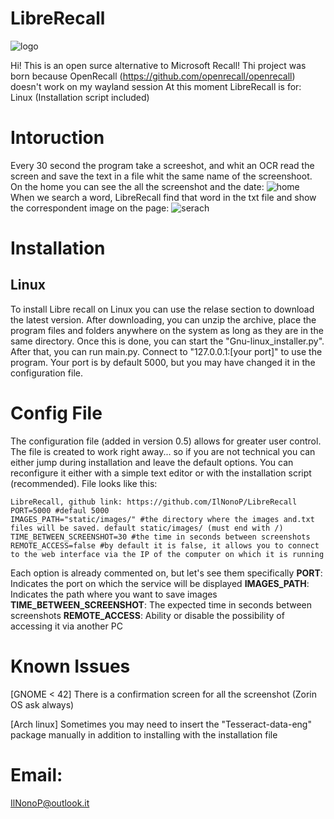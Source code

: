 # LibreRecall
![logo](https://github.com/IlNonoP/LibreRecall/assets/172937845/798030f6-af36-4c81-bf69-e86b3ee37ab2)

Hi! This is an open surce alternative to Microsoft Recall!
Thi project was born because OpenRecall (https://github.com/openrecall/openrecall) doesn't work on my wayland session
At this moment LibreRecall is for:
Linux (Installation script included)
# Intoruction
Every 30 second the program take a screeshot, and whit an OCR read the screen and save the text in a file whit the same name of the screenshoot. On the home you can see the all the screenshot and the date:
![home](https://github.com/IlNonoP/LibreRecall/assets/172937845/cb03c9eb-b3d2-416b-8e1e-7ac641e6aaa0)
When we search a word, LibreRecall find that word in the txt file and show the correspondent image on the page:
![serach](https://github.com/IlNonoP/LibreRecall/assets/172937845/5968d16d-3442-4287-8cc9-cce78e9a3e24)

# Installation
## Linux
To install Libre recall on Linux you can use the relase section to download the latest version. After downloading, you can unzip the archive, place the program files and folders anywhere on the system as long as they are in the same directory. Once this is done, you can start the "Gnu-linux_installer.py". After that, you can run main.py. Connect to "127.0.0.1:[your port]" to use the program.
Your port is by default 5000, but you may have changed it in the configuration file.

# Config File
The configuration file (added in version 0.5) allows for greater user control. The file is created to work right away... so if you are not technical you can either jump during installation and leave the default options. You can reconfigure it either with a simple text editor or with the installation script (recommended). File looks like this:
```
LibreRecall, github link: https://github.com/IlNonoP/LibreRecall
PORT=5000 #defaul 5000
IMAGES_PATH="static/images/" #the directory where the images and.txt files will be saved. default static/images/ (must end with /)
TIME_BETWEEN_SCREENSHOT=30 #the time in seconds between screenshots
REMOTE_ACCESS=false #by default it is false, it allows you to connect to the web interface via the IP of the computer on which it is running
```
Each option is already commented on, but let's see them specifically
**PORT**: Indicates the port on which the service will be displayed
**IMAGES_PATH**: Indicates the path where you want to save images
**TIME_BETWEEN_SCREENSHOT**: The expected time in seconds between screenshots
**REMOTE_ACCESS**: Ability or disable the possibility of accessing it via another PC

# Known Issues
[GNOME < 42] There is a confirmation screen for all the screenshot (Zorin OS ask always)

[Arch linux] Sometimes you may need to insert the "Tesseract-data-eng" package manually in addition to installing with the installation file

# Email:
IlNonoP@outlook.it



